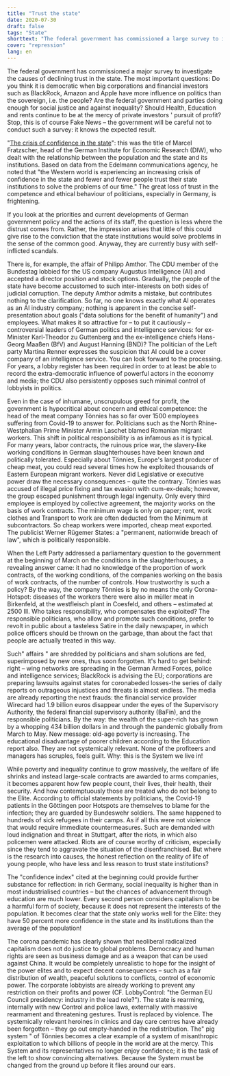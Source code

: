 ```yaml
---
title: "Trust the state"
date: 2020-07-30
draft: false
tags: "State"
shorttext: "The federal government has commissioned a large survey to investigate the causes of dwindling trust in the state."
cover: "repression"
lang: en
---
```


The federal government has commissioned a major survey to investigate the causes of declining trust in the state. The most important questions: Do you think it is democratic when big corporations and financial investors such as BlackRock, Amazon and Apple have more influence on politics than the sovereign, i.e. the people? Are the federal government and parties doing enough for social justice and against inequality? Should Health, Education and rents continue to be at the mercy of private investors ' pursuit of profit? Stop, this is of course Fake News – the government will be careful not to conduct such a survey: it knows the expected result.

"[The crisis of confidence in the state](https://www.zeit.de/wirtschaft/2020-01/deutschland-vertrauen-politik-staat-umfrage "Die Vertrauenskrise des Staats")": this was the title of Marcel Fratzscher, head of the German Institute for Economic Research (DIW), who dealt with the relationship between the population and the state and its institutions. Based on data from the Edelmann communications agency, he noted that "the Western world is experiencing an increasing crisis of confidence in the state and fewer and fewer people trust their state institutions to solve the problems of our time." The great loss of trust in the competence and ethical behaviour of politicians, especially in Germany, is frightening.

If you look at the priorities and current developments of German government policy and the actions of its staff, the question is less where the distrust comes from. Rather, the impression arises that little of this could give rise to the conviction that the state institutions would solve problems in the sense of the common good. Anyway, they are currently busy with self-inflicted scandals.

There is, for example, the affair of Philipp Amthor. The CDU member of the Bundestag lobbied for the US company Augustus Intelligence (AI) and accepted a director position and stock options. Gradually, the people of the state have become accustomed to such inter-interests on both sides of judicial corruption. The deputy Amthor admits a mistake, but contributes nothing to the clarification. So far, no one knows exactly what AI operates as an AI industry company; nothing is apparent in the concise self-presentation about goals ("data solutions for the benefit of humanity") and employees. What makes it so attractive for – to put it cautiously – controversial leaders of German politics and intelligence services: for ex-Minister Karl-Theodor zu Guttenberg and the ex-intelligence chiefs Hans-Georg Maaßen (BfV) and August Hanning (BND)? The politician of the Left party Martina Renner expresses the suspicion that AI could be a cover company of an intelligence service. You can look forward to the processing. For years, a lobby register has been required in order to at least be able to record the extra-democratic influence of powerful actors in the economy and media; the CDU also persistently opposes such minimal control of lobbyists in politics.

Even in the case of inhumane, unscrupulous greed for profit, the government is hypocritical about concern and ethical competence: the head of the meat company Tönnies has so far over 1500 employees suffering from Covid-19 to answer for. Politicians such as the North Rhine-Westphalian Prime Minister Armin Laschet blamed Romanian migrant workers. This shift in political responsibility is as infamous as it is typical. For many years, labor contracts, the ruinous price war, the slavery-like working conditions in German slaughterhouses have been known and politically tolerated. Especially about Tönnies, Europe's largest producer of cheap meat, you could read several times how he exploited thousands of Eastern European migrant workers. Never did Legislative or executive power draw the necessary consequences – quite the contrary. Tönnies was accused of illegal price fixing and tax evasion with cum-ex-deals; however, the group escaped punishment through legal ingenuity. Only every third employee is employed by collective agreement, the majority works on the basis of work contracts. The minimum wage is only on paper; rent, work clothes and Transport to work are often deducted from the Minimum at subcontractors. So cheap workers were imported, cheap meat exported. The publicist Werner Rügemer States: a "permanent, nationwide breach of law", which is politically responsible.

When the Left Party addressed a parliamentary question to the government at the beginning of March on the conditions in the slaughterhouses, a revealing answer came: it had no knowledge of the proportion of work contracts, of the working conditions, of the companies working on the basis of work contracts, of the number of controls. How trustworthy is such a policy? By the way, the company Tönnies is by no means the only Corona-Hotspot: diseases of the workers there were also in müller meat in Birkenfeld, at the westfleisch plant in Coesfeld, and others – estimated at 2500 Ill. Who takes responsibility, who compensates the exploited? The responsible politicians, who allow and promote such conditions, prefer to revolt in public about a tasteless Satire in the daily newspaper, in which police officers should be thrown on the garbage, than about the fact that people are actually treated in this way.

Such" affairs " are shredded by politicians and sham solutions are fed, superimposed by new ones, thus soon forgotten. It's hard to get behind: right – wing networks are spreading in the German Armed Forces, police and intelligence services; BlackRock is advising the EU; corporations are preparing lawsuits against states for coronabeded losses-the series of daily reports on outrageous injustices and threats is almost endless. The media are already reporting the next frauds: the financial service provider Wirecard had 1.9 billion euros disappear under the eyes of the Supervisory Authority, the federal financial supervisory authority (BaFin), and the responsible politicians. By the way: the wealth of the super-rich has grown by a whopping 434 billion dollars in and through the pandemic globally from March to May. New message: old-age poverty is increasing. The educational disadvantage of poorer children according to the Education report also. They are not systemically relevant. None of the profiteers and managers has scruples, feels guilt. Why: this is the System we live in!

While poverty and inequality continue to grow massively, the welfare of life shrinks and instead large-scale contracts are awarded to arms companies, it becomes apparent how few people count, their lives, their health, their security. And how contemptuously those are treated who do not belong to the Elite. According to official statements by politicians, the Covid-19 patients in the Göttingen poor Hotspots are themselves to blame for the infection; they are guarded by Bundeswehr soldiers. The same happened to hundreds of sick refugees in their camps. As if all this were not violence that would require immediate countermeasures. Such are demanded with loud indignation and threat in Stuttgart, after the riots, in which also policemen were attacked. Riots are of course worthy of criticism, especially since they tend to aggravate the situation of the disenfranchised. But where is the research into causes, the honest reflection on the reality of life of young people, who have less and less reason to trust state institutions?

The "confidence index" cited at the beginning could provide further substance for reflection: in rich Germany, social inequality is higher than in most industrialised countries – but the chances of advancement through education are much lower. Every second person considers capitalism to be a harmful form of society, because it does not represent the interests of the population. It becomes clear that the state only works well for the Elite: they have 50 percent more confidence in the state and its institutions than the average of the population!

The corona pandemic has clearly shown that neoliberal radicalized capitalism does not do justice to global problems. Democracy and human rights are seen as business damage and as a weapon that can be used against China. It would be completely unrealistic to hope for the insight of the power elites and to expect decent consequences – such as a fair distribution of wealth, peaceful solutions to conflicts, control of economic power. The corporate lobbyists are already working to prevent any restriction on their profits and power (CF. LobbyControl: "the German EU Council presidency: industry in the lead role?"). The state is rearming, internally with new Control and police laws, externally with massive rearmament and threatening gestures. Trust is replaced by violence. The systemically relevant heroines in clinics and day care centres have already been forgotten – they go out empty-handed in the redistribution. The" pig system " of Tönnies becomes a clear example of a system of misanthropic exploitation to which billions of people in the world are at the mercy. This System and its representatives no longer enjoy confidence; it is the task of the left to show convincing alternatives. Because the System must be changed from the ground up before it flies around our ears.
